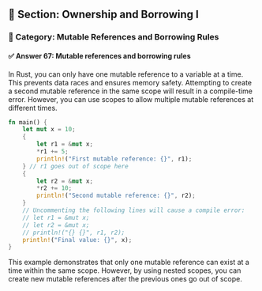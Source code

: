 ## 📘 Section: Ownership and Borrowing I  
### 🔹 Category: Mutable References and Borrowing Rules  
#### ✅ Answer 67: Mutable references and borrowing rules

In Rust, you can only have one mutable reference to a variable at a time. This prevents data races and ensures memory safety. Attempting to create a second mutable reference in the same scope will result in a compile-time error. However, you can use scopes to allow multiple mutable references at different times.

```rust
fn main() {
    let mut x = 10;
    {
        let r1 = &mut x;
        *r1 += 5;
        println!("First mutable reference: {}", r1);
    } // r1 goes out of scope here
    {
        let r2 = &mut x;
        *r2 += 10;
        println!("Second mutable reference: {}", r2);
    }
    // Uncommenting the following lines will cause a compile error:
    // let r1 = &mut x;
    // let r2 = &mut x;
    // println!("{} {}", r1, r2);
    println!("Final value: {}", x);
}
```

This example demonstrates that only one mutable reference can exist at a time within the same scope. However, by using nested scopes, you can create new mutable references after the previous ones go out of scope.
